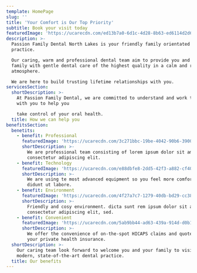 ```yaml
---
template: HomePage
slug: ''
title: 'Your Comfort is Our Top Priority'
subtitle: Book your visit today
featuredImage: 'https://ucarecdn.com/ed13b7a0-6d1c-4d28-8b63-ed6114d2d68c/'
description: >-
  Passion Family Dental North Lakes is your friendly family orientated dental
  practice.

  Our caring, warm and professional dental team aim to provide you and your
  family with gentle dental care of the highest quality in a calm and relaxing
  atmosphere.  

  We are here to build trusting lifetime relationships with you.
servicesSection:
  shortDescription: >-
    At Passion Family Dental, we are committed to understand and work together
    with you to help you

    take control of your oral health.
  title: How we can help you
benefitsSection:
  benetits:
    - benefit: Professional
      featuredImage: 'https://ucarecdn.com/3c271bbc-19be-4042-90b6-390066668ab2/'
      shortDescription: >-
        We are professional team consisting of lorem ipsum dolor sit amet,
        consectetur adipiscing elit.
    - benefit: Technology
      featuredImage: 'https://ucarecdn.com/e88dbfe8-2dd5-42f3-a882-cf40b2f7f061/'
      shortDescription: >-
        We are using te most advanced equipment so you feel more comfortable
        didunt ut labore.
    - benefit: Environment
      featuredImage: 'https://ucarecdn.com/4f27a7c7-1279-40db-bd29-cc38e57ca4ce/'
      shortDescription: >-
        Friendly and cosy environment. dicta sunt rem ipsum dolor sit amet,
        consectetur adipiscing elit, sed.
    - benefit: Convenient
      featuredImage: 'https://ucarecdn.com/5ab9bb44-ad63-439a-914d-d0b15803af5f/'
      shortDescription: >-
        We offer the convenience of on-the-spot HICAPS claims and quotes for
        your private health insurance.
  shortDescription: >-
    Our caring team look forward to welcome you and your family to visit our
    modern, state-of-the-art dental practice.
  title: Our benefits
---
```

